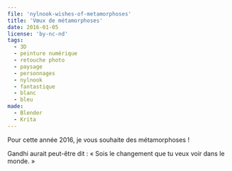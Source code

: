 ```yaml
---
file: 'nylnook-wishes-of-metamorphoses'
title: 'Vœux de métamorphoses'
date: 2016-01-05
license: 'by-nc-nd'
tags:
  - 3D
  - peinture numérique
  - retouche photo
  - paysage
  - personnages
  - nylnook
  - fantastique
  - blanc
  - bleu
made:
  - Blender
  - Krita
---
```

Pour cette année 2016, je vous souhaite des métamorphoses !

Gandhi aurait peut-être dit : « Sois le changement que tu veux voir dans le monde. »

